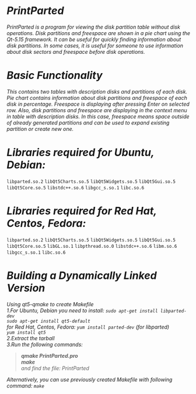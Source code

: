 
# *PrintParted* 

*PrintParted is a program for viewing the disk partition table without disk operations. Disk partitions and freespace are shown in a pie chart using the Qt-5.15 framework. It can be useful for quickly finding information about disk partitions. In some cases, it is useful for someone to use information about disk sectors and freespace before disk operations.* 


# *Basic Functionality*

*This contains two tables with description disks and partitions of each disk. Pie chart contains information about disk partitions and freespace 
of each disk in percentage. Freespace is displaying after pressing Enter on selected row. Also, disk partitions and freespace are displaying in the context menu in table with description disks. In this case, freespace means space outside of already generated partitions and can be used to expand existing partition or create new one.* 


# *Libraries required for Ubuntu, Debian:*<br />

`libparted.so.2` `libQt5Charts.so.5` `libQt5Widgets.so.5` `libQt5Gui.so.5` `libQt5Core.so.5` `libstdc++.so.6` `libgcc_s.so.1` `libc.so.6`<br />


# *Libraries required for Red Hat, Centos, Fedora:*<br />

`libparted.so.2` `libQt5Charts.so.5` `libQt5Widgets.so.5` `libQt5Gui.so.5` `libQt5Core.so.5` `libGL.so.1` `libpthread.so.0` `libstdc++.so.6` `libm.so.6`
`libgcc_s.so.1` `libc.so.6`<br />
 
 
# *Building a Dynamically Linked Version*

*Using qt5-qmake to create Makefile*<br />
*1.For Ubuntu, Debian you need to install: `sudo apt-get install libparted-dev`*<br />
*`sudo apt-get install qt5-default`*<br /> 
*for Red Hat, Centos, Fedora:  `yum install parted-dev` (for libparted)*<br />
*`yum install qt5`*<br /> 
*2.Extract the tarball*<br />
*3.Run the following commands:*<br />
>*__qmake PrintParted.pro__*<br />
>*__make__* <br /> 
>*and find the file: PrintParted*<br />

*Alternatively, you can use previously created Makefile with following command: `make`*<br /> 

